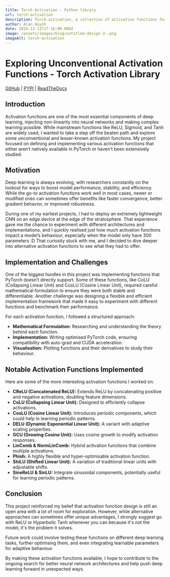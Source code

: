 ```yaml
---
title: Torch Activation - Python library
url: torch-activation
description: Torch-activation, a collection of activation functions for PyTorch library
author: Alan Huynh
date: 2024-12-12T17:16:00.000Z
image: /assets/images/blog/untitled-design-3-.png
imageAlt: torch-activation
---
```

# Exploring Unconventional Activation Functions - Torch Activation Library

[GitHub](https://github.com/hdmquan/torch_activation) | [PYPI](https://pypi.org/project/torch-activation/) | [ReadTheDocs](https://torch-activation.readthedocs.io/en/latest/index.html)

## Introduction

Activation functions are one of the most essential components of deep learning, injecting non-linearity into neural networks and making complex learning possible. While mainstream functions like ReLU, Sigmoid, and Tanh are widely used, I wanted to take a step off the beaten path and explore some unconventional and lesser-known activation functions. My project focused on defining and implementing various activation functions that either aren’t natively available in PyTorch or haven’t been extensively studied.

## Motivation

Deep learning is always evolving, with researchers constantly on the lookout for ways to boost model performance, stability, and efficiency. While the go-to activation functions work well in most cases, newer or modified ones can sometimes offer benefits like faster convergence, better gradient behavior, or improved robustness.

During one of my earliest projects, I had to deploy an extremely lightweight CNN on an edge device at the edge of the stratosphere. That experience gave me the chance to experiment with different architectures and implementations, and I quickly realised just how much activation functions impact a model’s behaviour, especially when the model only have 300 parameters :D That curiosity stuck with me, and I decided to dive deeper into alternative activation functions to see what they had to offer.

## Implementation and Challenges

One of the biggest hurdles in this project was implementing functions that PyTorch doesn’t directly support. Some of these functions, like CoLU (Collapsing Linear Unit) and CosLU (Cosine Linear Unit), required careful mathematical formulation to ensure they were both stable and differentiable. Another challenge was designing a flexible and efficient implementation framework that made it easy to experiment with different functions and benchmark their performance.

For each activation function, I followed a structured approach:

* **Mathematical Formulation:** Researching and understanding the theory behind each function.
* **Implementation:** Writing optimised PyTorch code, ensuring compatibility with auto-grad and CUDA acceleration.
* **Visualisation:** Plotting functions and their derivatives to study their behaviour. 

## Notable Activation Functions Implemented

Here are some of the more interesting activation functions I worked on:

* **CReLU (Concatenated ReLU):** Extends ReLU by concatenating positive and negative activations, doubling feature dimensions.
* **CoLU (Collapsing Linear Unit):** Designed to efficiently collapse activations.
* **CosLU (Cosine Linear Unit):** Introduces periodic components, which could help in learning periodic patterns.
* **DELU (Dynamic Exponential Linear Unit):** A variant with adaptive scaling properties.
* **GCU (Growing Cosine Unit):** Uses cosine growth to modify activation responses.
* **LinComb & NormLinComb:** Hybrid activation functions that combine multiple activations.
* **Phish:** A highly flexible and hyper-optimisable activation function.
* **ShiLU (Shifted Linear Unit):** A variation of traditional linear units with adjustable shifts.
* **SineReLU & SinLU:** Integrate sinusoidal components, potentially useful for learning periodic patterns.

## Conclusion

This project reinforced my belief that activation function design is still an open area with a lot of room for exploration. However, while alternative approaches can sometimes offer unique advantages, I strongly suggest go with ReLU or Hyperbolic Tanh whenever you can because it's not the model, it's the problem it solves.

Future work could involve testing these functions on different deep learning tasks, further optimising them, and even integrating learnable parameters for adaptive behaviour.

By making these activation functions available, I hope to contribute to the ongoing search for better neural network architectures and help push deep learning forward in unexpected ways.
